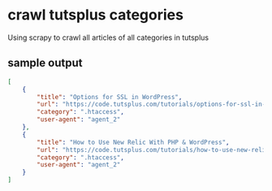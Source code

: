# crawl tutsplus categories
Using scrapy to crawl all articles of all categories in tutsplus

## sample output
```json
[
    {
        "title": "Options for SSL in WordPress",
        "url": "https://code.tutsplus.com/tutorials/options-for-ssl-in-wordpress--cms-21995",
        "category": ".htaccess",
        "user-agent": "agent_2"
    },
    {
        "title": "How to Use New Relic With PHP & WordPress",
        "url": "https://code.tutsplus.com/tutorials/how-to-use-new-relic-with-php-wordpress--cms-20465",
        "category": ".htaccess",
        "user-agent": "agent_2"
    }
]
```